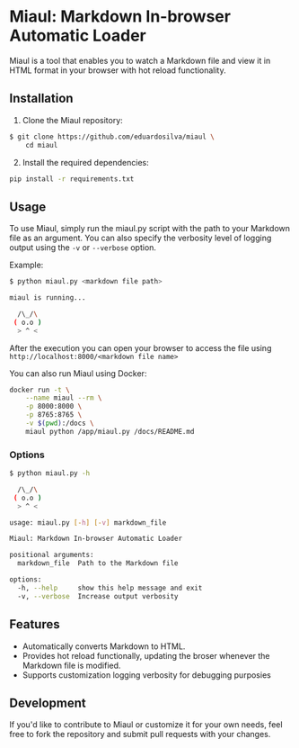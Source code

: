 # Miaul: Markdown In-browser Automatic Loader

Miaul is a tool that enables you to watch a Markdown file and view it in HTML format in your browser with hot reload functionality.

## Installation

1. Clone the Miaul repository:

```bash
$ git clone https://github.com/eduardosilva/miaul \
    cd miaul
```

2. Install the required dependencies:

```bash
pip install -r requirements.txt
```
## Usage

To use Miaul, simply run the miaul.py script with the path to your Markdown file as an argument. You can also specify the verbosity level of logging output using the `-v` or `--verbose` option.

Example:

```bash
$ python miaul.py <markdown file path>

miaul is running...

  /\_/\
 ( o.o )
  > ^ <

```

After the execution you can open your browser to access the file using `http://localhost:8000/<markdown file name>`

You can also run Miaul using Docker:

```bash
docker run -t \
    --name miaul --rm \
    -p 8000:8000 \
    -p 8765:8765 \
    -v $(pwd):/docs \
    miaul python /app/miaul.py /docs/README.md
```


### Options

```bash
$ python miaul.py -h

  /\_/\
 ( o.o )
  > ^ <

usage: miaul.py [-h] [-v] markdown_file

Miaul: Markdown In-browser Automatic Loader

positional arguments:
  markdown_file  Path to the Markdown file

options:
  -h, --help     show this help message and exit
  -v, --verbose  Increase output verbosity
```

## Features

* Automatically converts Markdown to HTML.
* Provides hot reload functionally, updating the broser whenever the Markdown file is modified.
* Supports customization logging verbosity for debugging purposies

## Development

If you'd like to contribute to Miaul or customize it for your own needs, feel free to fork the repository and submit pull requests with your changes.
